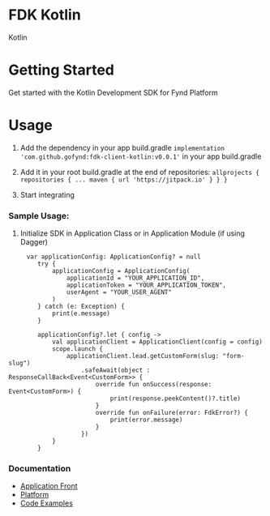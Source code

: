 # FDK Kotlin


Kotlin 

# Getting Started
Get started with the Kotlin Development SDK for Fynd Platform


# Usage

1. Add the dependency in your app build.gradle 
    `implementation 'com.github.gofynd:fdk-client-kotlin:v0.0.1'` 
    in your app build.gradle 

2. Add it in your root build.gradle at the end of repositories:
     `allprojects {
		repositories {
			...
			maven { url 'https://jitpack.io' }
		}
	}`
3. Start integrating


### Sample Usage:


1. Initialize SDK in Application Class or in Application Module (if using Dagger)
```
     var applicationConfig: ApplicationConfig? = null
        try {
            applicationConfig = ApplicationConfig(
                applicationId = "YOUR_APPLICATION_ID",
                applicationToken = "YOUR_APPLICATION_TOKEN",
                userAgent = "YOUR_USER_AGENT"
            )
        } catch (e: Exception) {
            print(e.message)
        }

        applicationConfig?.let { config ->
            val applicationClient = ApplicationClient(config = config)
            scope.launch {
                applicationClient.lead.getCustomForm(slug: "form-slug")
                    .safeAwait(object : ResponseCallBack<Event<CustomForm>> {
                        override fun onSuccess(response: Event<CustomForm>) {
                            print(response.peekContent()?.title)
                        }
                        override fun onFailure(error: FdkError?) {
                            print(error.message)
                        }
                    })
            }
        }

```

### Documentation

* [Application Front](documentation/APPLICATION.md)
* [Platform](documentation/PLATFORM.md)
* [Code Examples](documentation/EXAMPLES.md)